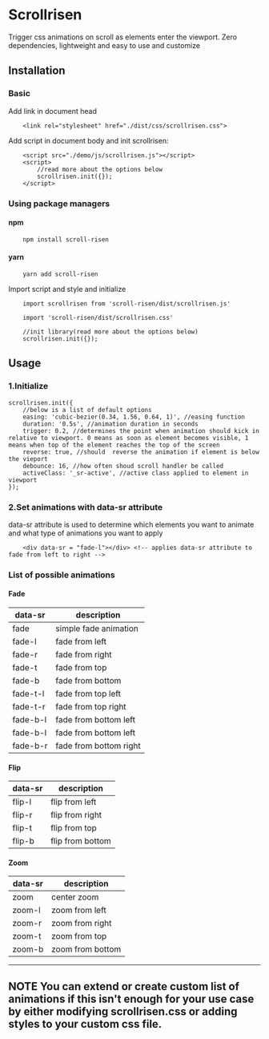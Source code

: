# Scrollrisen
Trigger css animations on scroll as elements enter the viewport. Zero dependencies, lightweight and easy to use and customize

## Installation

### Basic

Add link in document head

```
    <link rel="stylesheet" href="./dist/css/scrollrisen.css">
```
Add script in document body and init scrollrisen:

```
    <script src="./demo/js/scrollrisen.js"></script>
    <script>
        //read more about the options below
        scrollrisen.init({});
    </script>
```

### Using package managers

#### npm

```
    npm install scroll-risen
```

#### yarn

```
    yarn add scroll-risen
```

Import script and style and initialize

```
    import scrollrisen from 'scroll-risen/dist/scrollrisen.js'
    
    import 'scroll-risen/dist/scrollrisen.css'
    
    //init library(read more about the options below)
    scrollrisen.init({});
```

## Usage

### 1.Initialize

```
scrollrisen.init({
    //below is a list of default options
    easing: 'cubic-bezier(0.34, 1.56, 0.64, 1)', //easing function
    duration: '0.5s', //animation duration in seconds
    trigger: 0.2, //determines the point when animation should kick in relative to viewport. 0 means as soon as element becomes visible, 1 means when top of the element reaches the top of the screen
    reverse: true, //should  reverse the animation if element is below the vieport
    debounce: 16, //how often shoud scroll handler be called
    activeClass: '_sr-active', //active class applied to element in viewport
});
```

### 2.Set animations with data-sr attribute

data-sr attribute is used to determine which elements you want to animate and what type of animations you want to apply

```
    <div data-sr = "fade-l"></div> <!-- applies data-sr attribute to fade from left to right -->
```

### List of possible animations

#### Fade

| data-sr | description |
| ------ | ------ |
| fade | simple fade animation |
| fade-l | fade from left |
| fade-r | fade from right |
| fade-t | fade from top |
| fade-b | fade from bottom|
| fade-t-l | fade from top left |
| fade-t-r | fade from top right |
| fade-b-l | fade from bottom left |
| fade-b-l | fade from bottom left |
| fade-b-r | fade from bottom right |

#### Flip

| data-sr | description |
| ------ | ------ |
| flip-l | flip from left |
| flip-r | flip from right |
| flip-t | flip from top |
| flip-b | flip from bottom |

#### Zoom

| data-sr | description |
| ------ | ------ |
| zoom | center zoom |
| zoom-l | zoom from left |
| zoom-r | zoom from right |
| zoom-t | zoom from top |
| zoom-b | zoom from bottom |

---
**NOTE**
You can extend or create custom list of animations if this isn't enough for your use case by either modifying scrollrisen.css or adding styles to your custom css file.
---